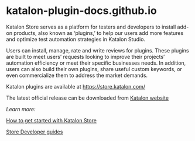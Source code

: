 # katalon-plugin-docs.github.io

Katalon Store serves as a platform for testers and developers to install add-on products, also known as ‘plugins,’ to help our users add more features and optimize test automation strategies in Katalon Studio. 

Users can install, manage, rate and write reviews for plugins. These plugins are built to meet users’ requests looking to improve their projects’ automation efficiency or meet their specific businesses needs. In addition, users can also build their own plugins, share useful custom keywords, or even commercialize them to address the market demands.

Katalon plugins are available at https://store.katalon.com/

The latest official release can be downloaded from [Katalon website](https://www.katalon.com/)

_Learn more:_

[How to get started with Katalon Store](https://docs.katalon.com/katalon-store/docs/user/getting-started.html)

[Store Developer guides](https://docs.katalon.com/katalon-store/docs/publisher/create-plugin.html)
